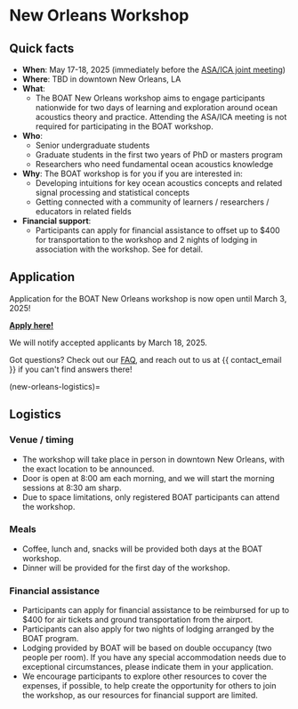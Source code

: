 # New Orleans Workshop

## Quick facts
- **When**: May 17-18, 2025 (immediately before the [ASA/ICA joint meeting](https://acousticalsociety.org/new-orleans-2025/))
- **Where**: TBD in downtown New Orleans, LA
- **What**: 
  - The BOAT New Orleans workshop aims to engage participants nationwide for two days of learning and exploration around ocean acoustics theory and practice. Attending the ASA/ICA meeting is not required for participating in the BOAT workshop.
- **Who**: 
  - Senior undergraduate students
  - Graduate students in the first two years of PhD or masters program
  - Researchers who need fundamental ocean acoustics knowledge
- **Why**: The BOAT workshop is for you if you are interested in:
  - Developing intuitions for key ocean acoustics concepts and related signal processing and statistical concepts
  - Getting connected with a community of learners / researchers / educators in related fields
- **Financial support**: 
  - Participants can apply for financial assistance to offset up to $400 for transportation to the workshop and 2 nights of lodging in association with the workshop. See [](new-orleans-logistics) for detail.


## Application
Application for the BOAT New Orleans workshop is now open until March 3, 2025!

[**Apply here!**](https://uwashington.qualtrics.com/jfe/form/SV_bQqhRlKSdLQFHyS)

We will notify accepted applicants by March 18, 2025.

Got questions? Check out our [FAQ](./faq), and reach out to us at {{ contact_email }} if you can't find answers there!



(new-orleans-logistics)=
## Logistics

### Venue / timing
* The workshop will take place in person in downtown New Orleans, with the exact location to be announced.
* Door is open at 8:00 am each morning, and we will start the morning sessions at 8:30 am sharp.
* Due to space limitations, only registered BOAT participants can attend the workshop.

### Meals
* Coffee, lunch and, snacks will be provided both days at the BOAT workshop.
* Dinner will be provided for the first day of the workshop.

### Financial assistance
* Participants can apply for financial assistance to be reimbursed for up to $400 for air tickets and ground transportation from the airport.
* Participants can also apply for two nights of lodging arranged by the BOAT program.
* Lodging provided by BOAT will be based on double occupancy (two people per room). If you have any special accommodation needs due to exceptional circumstances, please indicate them in your application.
* We encourage participants to explore other resources to cover the expenses, if possible, to help create the opportunity for others to join the workshop, as our resources for financial support are limited.



<!-- * Dorms are all single/double rooms and each contain a private bathroom.
* Participants who opt to will be staying at Willow Hall. Please Check in after
  2pm at the front desk on Sunday, July 10th.
* Check out is by 11am on Saturday, July 16th. There will be a room where you
  can store your luggage if your flight leaves later that day. Please let us
  know immediately by emailing {{ contact_email }} if you plan on
  arriving/departing at an earlier/later date.
* The front desk can direct you to the Maple Hall Great Room where the meetings
  and courses will be taking place.
* Dorm guests are able to use their key cards to access any gyms on campus. For
  off-campus activities, guests have easy access to The Ave, which hosts a
  number of restaurants, late-night activities and retail establishments.
* The dorms have coin-operated laundry facilities. -->


<!-- 
### Communication

#### During workshop
- We will use the BOAT Zulip workspace as the main channel of communication during the workshop. You should have received an invitation to join this workspace. If you haven’t seen it in your inbox, check your spam folder, or email us at {{ contact_email }}.
- We know how overwhelming an intensive workshop can be! You can ask anything on the Zulip `#help-new-orleans` channel at anytime. The BOAT organizing team are monitoring this channel, and some of your fellow participants may also be able to help you.

#### After workshop
- We encourage everyone to continue interacting with each other and build our community together at the **DISCOURSE_FORUM**.
- If you are interested in creating more BOAT tutorials and/or getting involved in organizing future BOAT workshops, don't hesitate to reach out to us at {{ contact_email }}! -->
